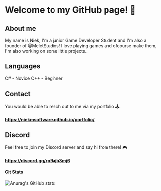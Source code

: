 # Welcome to my GitHub page! 👋

## About me

My name is Niek, I'm a junior Game Developer Student and I'm also a founder of @MeletStudios!
I love playing games and ofcourse make them, I'm also working on some little projects..

## Languages
C# - Novice
C++ - Beginner

## Contact
You would be able to reach out to me via my portfolio 🕹️
#### https://niekmsoftware.github.io/portfolio/

## Discord
Feel free to join my Discord server and say hi from there! 🎮
#### https://discord.gg/rp9ajb3mj6

#### Git Stats
![Anurag's GitHub stats](https://github-readme-stats.vercel.app/api?username=NiekMSoftware&show_icons=true&theme=tokyonight)
